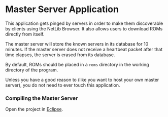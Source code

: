 # Master Server Application

This application gets pinged by servers in order to make them discoverable by clients using the NetLib Browser. It also allows users to download ROMs directly from itself.

The master server will store the known servers in its database for 10 minutes. If the master server does not receive a heartbeat packet after that time elapses, the server is erased from its database.

By default, ROMs should be placed in a `roms` directory in the working directory of the program.

Unless you have a good reason to (like you want to host your own master server), you do not need to ever touch this application.

### Compiling the Master Server

Open the project in [Eclipse](https://www.eclipse.org).